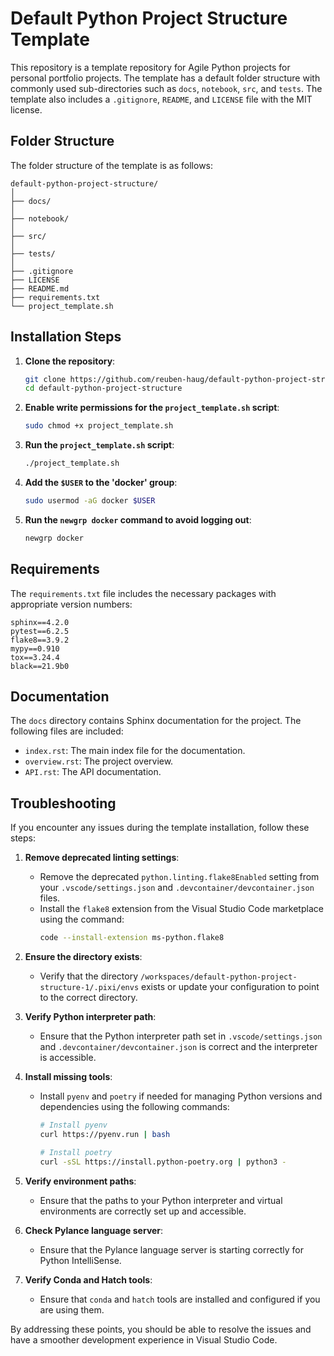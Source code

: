 # Default Python Project Structure Template

This repository is a template repository for Agile Python projects for personal portfolio projects. The template has a default folder structure with commonly used sub-directories such as `docs`, `notebook`, `src`, and `tests`. The template also includes a `.gitignore`, `README`, and `LICENSE` file with the MIT license.

## Folder Structure

The folder structure of the template is as follows:

```
default-python-project-structure/
│
├── docs/
│
├── notebook/
│
├── src/
│
├── tests/
│
├── .gitignore
├── LICENSE
├── README.md
├── requirements.txt
└── project_template.sh
```

## Installation Steps

1. **Clone the repository**:
    ```sh
    git clone https://github.com/reuben-haug/default-python-project-structure.git
    cd default-python-project-structure
    ```

2. **Enable write permissions for the `project_template.sh` script**:
    ```sh
    sudo chmod +x project_template.sh
    ```

3. **Run the `project_template.sh` script**:
    ```sh
    ./project_template.sh
    ```

4. **Add the `$USER` to the 'docker' group**:
    ```sh
    sudo usermod -aG docker $USER
    ```

5. **Run the `newgrp docker` command to avoid logging out**:
    ```sh
    newgrp docker
    ```

## Requirements

The `requirements.txt` file includes the necessary packages with appropriate version numbers:
```
sphinx==4.2.0
pytest==6.2.5
flake8==3.9.2
mypy==0.910
tox==3.24.4
black==21.9b0
```

## Documentation

The `docs` directory contains Sphinx documentation for the project. The following files are included:
- `index.rst`: The main index file for the documentation.
- `overview.rst`: The project overview.
- `API.rst`: The API documentation.

## Troubleshooting

If you encounter any issues during the template installation, follow these steps:

1. **Remove deprecated linting settings**:
    - Remove the deprecated `python.linting.flake8Enabled` setting from your `.vscode/settings.json` and `.devcontainer/devcontainer.json` files.
    - Install the `flake8` extension from the Visual Studio Code marketplace using the command:
        ```sh
        code --install-extension ms-python.flake8
        ```

2. **Ensure the directory exists**:
    - Verify that the directory `/workspaces/default-python-project-structure-1/.pixi/envs` exists or update your configuration to point to the correct directory.

3. **Verify Python interpreter path**:
    - Ensure that the Python interpreter path set in `.vscode/settings.json` and `.devcontainer/devcontainer.json` is correct and the interpreter is accessible.

4. **Install missing tools**:
    - Install `pyenv` and `poetry` if needed for managing Python versions and dependencies using the following commands:
        ```sh
        # Install pyenv
        curl https://pyenv.run | bash

        # Install poetry
        curl -sSL https://install.python-poetry.org | python3 -
        ```

5. **Verify environment paths**:
    - Ensure that the paths to your Python interpreter and virtual environments are correctly set up and accessible.

6. **Check Pylance language server**:
    - Ensure that the Pylance language server is starting correctly for Python IntelliSense.

7. **Verify Conda and Hatch tools**:
    - Ensure that `conda` and `hatch` tools are installed and configured if you are using them.

By addressing these points, you should be able to resolve the issues and have a smoother development experience in Visual Studio Code.
